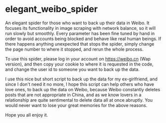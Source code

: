 # elegant_weibo_spider
An elegant spider for those who want to back up their data in Weibo. It focuses its functionality in image scraping with network balance, so it will run slowly but smoothly. Every parameter has been fine tuned by hand in order to avoid accounts being blocked and behave like real human beings. If there happens anything unexpected that stops the spider, simply change the page number to where it stopped, and rerun the whole process.

To use this spider, please log in your account on https://weibo.cn (Wap version), and then copy your cookie to where it is requested in the code, and change the user id to someone you want to back up the data.

I use this nice but short script to back up the data for my ex-girlfriend, and since I don't need it no more, I hope this script can help others who have love ones, to back up the data on Weibo, because Weibo constantly deletes posts that are not appropriate in China, and as we know lovers in a relationship are quite sentimental to delete data all at once abruptly. You would never want to lose your great memories for the above reasons.

Hope you all enjoy it.
